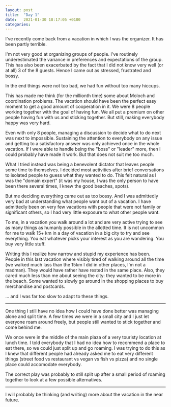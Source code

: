 ```yaml
---
layout: post
title:  "Day 1"
date:   2021-01-30 18:17:05 +0100
categories:
---
```


I've recently come back from a vacation in which I was the organizer. It has been partly terrible.

I'm not very good at organizing groups of people. I've routinely underestimated the variance in preferences and expectations of the group. This has also been exacerbated by the fact that I did not know very well (or at all) 3 of the 8 guests. Hence I came out as stressed, frustrated and bossy.

In the end things were not too bad, we had fun without too many hiccups.

This has made me think (for the millionth time) some about Moloch and coordination problems. The vacation should have been the perfect easy moment to get a good amount of cooperation in it. We were 8 people working together with the goal of having fun. We all put a premium on other people having fun with us and sticking together. But still, making everybody happy was very hard.

Even with only 8 people, managing a discussion to decide what to do next was next to impossible. Sustaining the attention to everybody on any issue and getting to a satisfactory answer was only achieved once in the whole vacation. If I were able to handle being the "boss" or "leader" more, then I could probably have made it work. But that does not suit me too much.

What I tried instead was being a benevolent dictator that leaves people some time to themselves. I decided most activities after brief conversations to isolated people to guess what they wanted to do. This felt natural as I was the "domain expert" (it was my house, I was the only person to have been there several times, I knew the good beaches, spots).

But me deciding everything came out as too bossy. And I was admittedly very bad at understanding what people want out of a vacation. I have admittedly been on very few vacations with people that were not family or significant others, so I had very little exposure to what other people want.

To me, in a vacation you walk around a lot and are very active trying to see as many things as humanly possible in the allotted time. It is not uncommon for me to walk 15+ km in a day of vacation in a big city to try and see everything. You eat whatever picks your interest as you are wandering. You buy very little stuff.

Writing this I realize how narrow and stupid my experience has been. People in this last vacation where visibly tired of walking around all the time (we walked much lass than the 15km I did in other places, I'm not a madman). They would have rather have rested in the same place. Also, they cared much less than me about seeing the city: they wanted to be more in the beach. Some wanted to slowly go around in the shopping places to buy merchandise and postcards.

... and I was far too slow to adapt to these things.

---

One thing I still have no idea how I could have done better was managing alone and split time. A few times we were in a small city and I just let everyone roam around freely, but people still wanted to stick together and come behind me.

We once were in the middle of the main plaza of a very touristy location at lunch time. I told everybody that I had no idea how to recommend a place to eat there, so we could just split up and go roaming. I was trying to do this as I knew that different people had already asked me to eat very different things (street food vs restaurant vs vegan vs fish vs pizza) and no single place could accomodate everybody.

The correct play was probably to still split up after a small period of roaming together to look at a few possible alternatives.

---

I will probably be thinking (and writing) more about the vacation in the near future.
